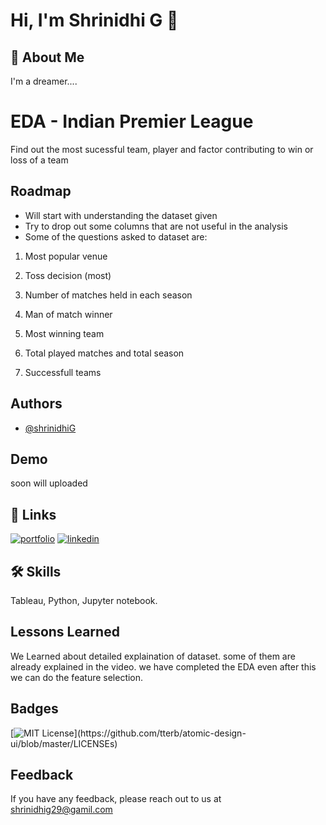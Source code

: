 

# Hi, I'm Shrinidhi G 👋


## 🚀 About Me
I'm a dreamer....

  
# EDA - Indian Premier League

Find out the most sucessful team, player and factor contributing to win or loss of a team


## Roadmap

- Will start with understanding the dataset given
- Try to drop out some columns that are not useful in the analysis
- Some of the questions asked to dataset are:

1. Most popular venue

2. Toss decision (most)     

3. Number of matches held in each season

4. Man of match winner

5. Most winning team

6. Total played matches and total season

7. Successfull teams




  
## Authors

- [@shrinidhiG](https://github.com/Shrinidhig29)

  
## Demo

soon will uploaded


  
## 🔗 Links

[![portfolio](https://img.shields.io/badge/my_portfolio-000?style=for-the-badge&logo=ko-fi&logoColor=white)](https://welcometocodelife.blogspot.com/)
[![linkedin](https://img.shields.io/badge/linkedin-0A66C2?style=for-the-badge&logo=linkedin&logoColor=white)](https://www.linkedin.com/in/shrinidhi-g-ba60b1192/)
## 🛠 Skills
Tableau, 
Python, Jupyter notebook.

  
## Lessons Learned

We Learned about detailed explaination of dataset. some of them are already explained in the video. we have completed the EDA even after this we can do the feature selection.
  
## Badges


[![MIT License](https://img.shields.io/apm/l/atomic-design-ui.svg?)](https://github.com/tterb/atomic-design-ui/blob/master/LICENSEs)

  
## Feedback

If you have any feedback, please reach out to us at shrinidhig29@gamil.com

  
